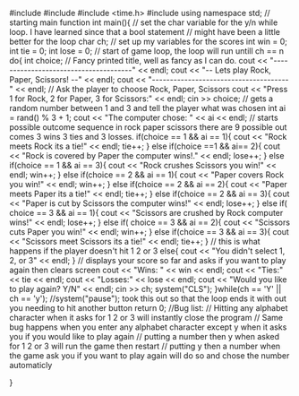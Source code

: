 #include <iostream>
#include <cmath>
#include <time.h>
#include <cstdlib>
using namespace std;
// starting main function
int main(){
    // set the char variable for the y/n while loop. I have learned since that a bool statement
    // might have been a little better for the loop
    char ch;
    // set up my variables for the scores
    int win = 0;
    int tie = 0;
    int lose = 0;
    // start of game loop, the loop will run untill ch == n
    do{
    int choice;
    // Fancy printed title, well as fancy as I can do.
    cout << "--------------------------------------" << endl;
    cout << "-- Lets play Rock, Paper, Scissors! --" << endl;
    cout << "--------------------------------------" << endl;
    // Ask the player to choose Rock, Paper, Scissors
    cout << "Press 1 for Rock, 2 for Paper, 3 for Scissors:" << endl;
    cin >> choice;
    // gets a random number between 1 and 3 and tell the player what was chosen
    int ai = rand() % 3 + 1;
    cout <<  "The computer chose: " << ai << endl;
    // starts possible outcome sequence in rock paper scissors there are 9 possible out comes 3 wins 3 ties and 3 losses.
    if(choice == 1 && ai == 1){
         cout << "Rock meets Rock its a tie!" << endl;
         tie++;
         }
    else if(choice ==1 && ai== 2){
         cout << "Rock is covered by Paper the computer wins!." << endl;
         lose++;
         }
    else if(choice == 1 && ai == 3){
         cout << "Rock crushes Scissors you win!" << endl;
         win++;
         }
    else if(choice == 2 && ai == 1){
         cout << "Paper covers Rock you win!" << endl;
         win++;
         }
    else if(choice == 2 && ai == 2){
         cout << "Paper meets Paper its a tie!" << endl;
         tie++;
         }
    else if(choice == 2 && ai == 3){
         cout << "Paper is cut by Scissors the computer wins!" << endl;
         lose++;
         }
    else if( choice == 3 && ai == 1){
         cout << "Scissors are crushed by Rock computer wins!" << endl;
         lose++;
         }
    else if( choice == 3 && ai == 2){
         cout << "Scissors cuts Paper you win!" << endl;
         win++;
         }
    else if(choice == 3 && ai == 3){
         cout << "Scissors meet Scissors its a tie!" << endl;
         tie++;
         }
         // this is what happens if the player doesn't hit 1 2 or 3
    else{
         cout << "You didn't select 1, 2, or 3" << endl;
         }
         // displays your score so far and asks if you want to play again then clears screen
         cout << "Wins: " << win << endl;
         cout << "Ties:" << tie << endl;
         cout << "Losses:" << lose << endl;
         cout << "Would you like to play again? Y/N" << endl;
         cin >> ch;
         system("CLS");
         }while(ch == 'Y' || ch == 'y');
    //system("pause"); took this out so that the loop ends it with out you needing to hit another button
    return 0;
    //Bug list:
    // Hitting any alphabet character when it asks for 1 2 or 3  will instantly close the program
    // Same bug happens when you enter any alphabet character except y when it asks you if you would like to play again
    // putting a number then y when asked for 1 2 or 3 will run the game then restart
    // putting y then a number when the game ask you if you want to play again will do so and chose the number automaticly

}
